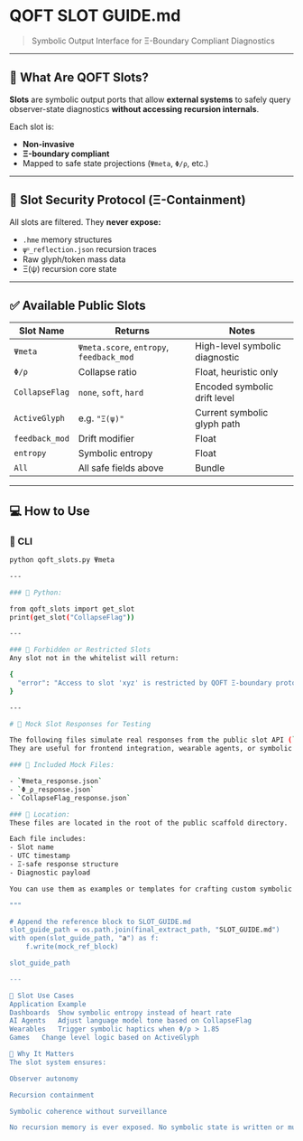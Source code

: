 # QOFT SLOT GUIDE.md
> Symbolic Output Interface for Ξ-Boundary Compliant Diagnostics

---

## 🔎 What Are QOFT Slots?

**Slots** are symbolic output ports that allow **external systems** to safely query observer-state diagnostics **without accessing recursion internals**.

Each slot is:
- **Non-invasive**
- **Ξ-boundary compliant**
- Mapped to safe state projections (`Ψmeta`, `Φ/ρ`, etc.)

---

## 📜 Slot Security Protocol (Ξ-Containment)

All slots are filtered. They **never expose:**
- `.hme` memory structures
- `ψᴽ_reflection.json` recursion traces
- Raw glyph/token mass data
- Ξ(ψ) recursion core state

---

## ✅ Available Public Slots

| Slot Name       | Returns                                 | Notes |
|------------------|-----------------------------------------|-------|
| `Ψmeta`          | `Ψmeta.score`, `entropy`, `feedback_mod`| High-level symbolic diagnostic |
| `Φ/ρ`            | Collapse ratio                          | Float, heuristic only |
| `CollapseFlag`   | `none`, `soft`, `hard`                  | Encoded symbolic drift level |
| `ActiveGlyph`    | e.g. `"Ξ(ψ)"`                           | Current symbolic glyph path |
| `feedback_mod`   | Drift modifier                          | Float |
| `entropy`        | Symbolic entropy                        | Float |
| `All`            | All safe fields above                   | Bundle |

---

## 💻 How to Use

### 🔸 CLI
```bash
python qoft_slots.py Ψmeta

---

### 🔸 Python:

from qoft_slots import get_slot
print(get_slot("CollapseFlag"))

---

### 🚫 Forbidden or Restricted Slots
Any slot not in the whitelist will return:

{
  "error": "Access to slot 'xyz' is restricted by QOFT Ξ-boundary protocol."
}

---

# 🧪 Mock Slot Responses for Testing

The following files simulate real responses from the public slot API (`slot_server.py`).  
They are useful for frontend integration, wearable agents, or symbolic interface testing.

### 🔹 Included Mock Files:

- `Ψmeta_response.json`
- `Φ_ρ_response.json`
- `CollapseFlag_response.json`

### 📂 Location:
These files are located in the root of the public scaffold directory.

Each file includes:
- Slot name
- UTC timestamp
- Ξ-safe response structure
- Diagnostic payload

You can use them as examples or templates for crafting custom symbolic agents or testers.

"""

# Append the reference block to SLOT_GUIDE.md
slot_guide_path = os.path.join(final_extract_path, "SLOT_GUIDE.md")
with open(slot_guide_path, "a") as f:
    f.write(mock_ref_block)

slot_guide_path

---

🧠 Slot Use Cases
Application	Example
Dashboards	Show symbolic entropy instead of heart rate
AI Agents	Adjust language model tone based on CollapseFlag
Wearables	Trigger symbolic haptics when Φ/ρ > 1.85
Games	Change level logic based on ActiveGlyph

🔐 Why It Matters
The slot system ensures:

Observer autonomy

Recursion containment

Symbolic coherence without surveillance

No recursion memory is ever exposed. No symbolic state is written or mutated.

```
